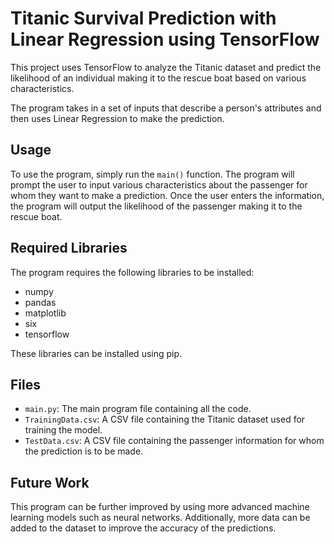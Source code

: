 # Titanic Survival Prediction with Linear Regression using TensorFlow

This project uses TensorFlow to analyze the Titanic dataset and predict the likelihood of an individual making it to the rescue boat based on various characteristics. 

The program takes in a set of inputs that describe a person's attributes and then uses Linear Regression to make the prediction.

## Usage

To use the program, simply run the `main()` function. The program will prompt the user to input various characteristics about the passenger for whom they want to make a prediction. Once the user enters the information, the program will output the likelihood of the passenger making it to the rescue boat.

## Required Libraries

The program requires the following libraries to be installed:

- numpy
- pandas
- matplotlib
- six
- tensorflow

These libraries can be installed using pip.

## Files

- `main.py`: The main program file containing all the code.
- `TrainingData.csv`: A CSV file containing the Titanic dataset used for training the model.
- `TestData.csv`: A CSV file containing the passenger information for whom the prediction is to be made.

## Future Work

This program can be further improved by using more advanced machine learning models such as neural networks. Additionally, more data can be added to the dataset to improve the accuracy of the predictions.
